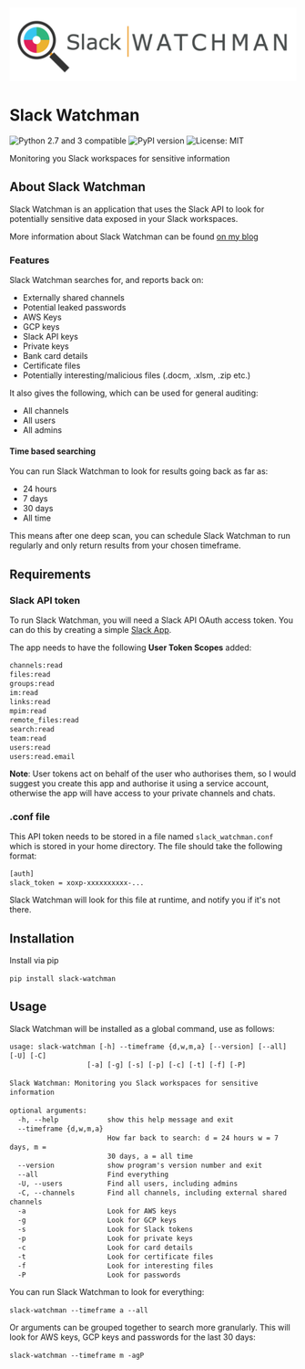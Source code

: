 ![Slack Watchman](files/Slack_watchman_alt_var_1280x320.png)

# Slack Watchman
![Python 2.7 and 3 compatible](https://img.shields.io/pypi/pyversions/slack-watchman)
![PyPI version](https://img.shields.io/pypi/v/slack-watchman.svg)
![License: MIT](https://img.shields.io/pypi/l/slack-watchman.svg)

Monitoring you Slack workspaces for sensitive information

## About Slack Watchman
Slack Watchman is an application that uses the Slack API to look for potentially sensitive data exposed in your Slack workspaces.

More information about Slack Watchman can be found [on my blog](https://papermtn.co.uk/slack-watchman-monitoring-slack-workspaces-for-sensitive-information/)

### Features
Slack Watchman searches for, and reports back on:

- Externally shared channels
- Potential leaked passwords
- AWS Keys
- GCP keys
- Slack API keys
- Private keys
- Bank card details
- Certificate files
- Potentially interesting/malicious files (.docm, .xlsm, .zip etc.)

It also gives the following, which can be used for general auditing:
- All channels
- All users
- All admins

#### Time based searching
You can run Slack Watchman to look for results going back as far as:
- 24 hours
- 7 days
- 30 days
- All time

This means after one deep scan, you can schedule Slack Watchman to run regularly and only return results from your chosen timeframe.

## Requirements
### Slack API token
To run Slack Watchman, you will need a Slack API OAuth access token. You can do this by creating a simple [Slack App](https://api.slack.com/apps).

The app needs to have the following **User Token Scopes** added:
```
channels:read
files:read
groups:read
im:read
links:read
mpim:read
remote_files:read
search:read
team:read
users:read
users:read.email
```
**Note**: User tokens act on behalf of the user who authorises them, so I would suggest you create this app and authorise it using a service account, otherwise the app will have access to your private channels and chats.


### .conf file
This API token needs to be stored in a file named `slack_watchman.conf` which is stored in your home directory. The file should take the following format:
```
[auth]
slack_token = xoxp-xxxxxxxxxx-...
```
Slack Watchman will look for this file at runtime, and notify you if it's not there.

## Installation
Install via pip

`pip install slack-watchman`

## Usage
Slack Watchman will be installed as a global command, use as follows:
```
usage: slack-watchman [-h] --timeframe {d,w,m,a} [--version] [--all] [-U] [-C]
                   [-a] [-g] [-s] [-p] [-c] [-t] [-f] [-P]

Slack Watchman: Monitoring you Slack workspaces for sensitive information

optional arguments:
  -h, --help            show this help message and exit
  --timeframe {d,w,m,a}
                        How far back to search: d = 24 hours w = 7 days, m =
                        30 days, a = all time
  --version             show program's version number and exit
  --all                 Find everything
  -U, --users           Find all users, including admins
  -C, --channels        Find all channels, including external shared channels
  -a                    Look for AWS keys
  -g                    Look for GCP keys
  -s                    Look for Slack tokens
  -p                    Look for private keys
  -c                    Look for card details
  -t                    Look for certificate files
  -f                    Look for interesting files
  -P                    Look for passwords
  ```

You can run Slack Watchman to look for everything:

`slack-watchman --timeframe a --all`

Or arguments can be grouped together to search more granularly. This will look for AWS keys, GCP keys and passwords for the last 30 days:

`slack-watchman --timeframe m -agP`
